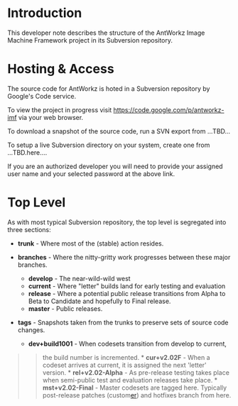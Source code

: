 # Introduction #
This developer note describes the structure of the AntWorkz Image Machine Framework project in its Subversion repository.


# Hosting & Access #

The source code for AntWorkz is hoted in a Subversion repository by Google's Code service.

To view the project in progress visit https://code.google.com/p/antworkz-imf via your web browser.

To download a snapshot of the source code, run a SVN export from ...TBD...

To setup a live Subversion directory on your system, create one from ...TBD.here....

If you are an authorized developer you will need to provide your assigned
user name and your selected password at the above link.

# Top Level #

As with most typical Subversion repository, the top level is segregated into three sections:

  * **trunk** - Where most of the (stable) action resides.

  * **branches** - Where the nitty-gritty work progresses between these major branches.
    * **develop** - The near-wild-wild west
    * **current** - Where "letter" builds land for early testing and evaluation
    * **release** - Where a potential public release transitions from Alpha to Beta
to Candidate and hopefully to Final release.
    * **master** - Public releases.

  * **tags** - Snapshots taken from the trunks to preserve sets of source code changes.
    * **dev+build1001** - When codesets transition from develop to current,
> > the build number is incremented.
    * **cur+v2.02F** - When a codeset arrives at current, it is assigned the next
> > 'letter' version.
    * **rel+v2.02-Alpha** - As pre-release testing takes place when semi-public
> > test and evaluation releases take place.
    * **mst+v2.02-Final** - Master codesets are tagged here.
> > Typically post-release patches (custom[er](er.md)) and hotfixes
> > branch from here.
